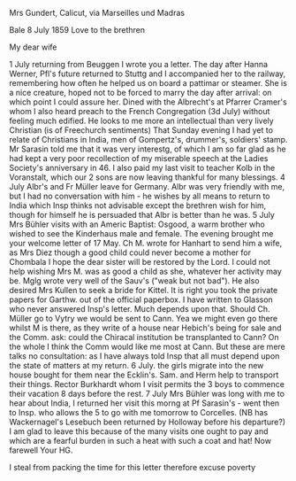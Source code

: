 Mrs Gundert, Calicut, via Marseilles und Madras

 Bale 8 July 1859
Love to the brethren

My dear wife

1 July returning from Beuggen I wrote you a letter. The day after Hanna Werner, Pfl's future returned to Stuttg and I accompanied her to the railway, remembering how often he helped us on board a pattimar or steamer. She is a nice creature, hoped not to be forced to marry the day after arrival: on which point I could assure her. Dined with the Albrecht's at Pfarrer Cramer's whom I also heard preach to the French Congregation (3d July) without feeling much edified. He looks to me more an intellectual than very lively Christian (is of Freechurch sentiments) That Sunday evening I had yet to relate of Christians in India, men of Gompertz's, drummer's, soldiers' stamp. Mr Sarasin told me that it was very interestg, of which I am so far glad as he had kept a very poor recollection of my miserable speech at the Ladies Society's anniversary in 46. I also paid my last visit to teacher Kolb in the Voranstalt, which our 2 sons are now leaving thankful for many blessings. 4 July Albr's and Fr Müller leave for Germany. Albr was very friendly with me, but I had no conversation with him - he wishes by all means to return to India which Insp thinks not advisable except the brethren wish for him, though for himself he is persuaded that Albr is better than he was. 5 July Mrs Bühler visits with an Americ Baptist: Osgood, a warm brother who wished to see the Kinderhaus male and female. The evening brought me your welcome letter of 17 May. Ch M. wrote for Hanhart to send him a wife, as Mrs Diez though a good child could never become a mother for Chombala I hope the dear sister will be restored by the Lord. I could not help wishing Mrs M. was as good a child as she, whatever her activity may be. Mglg wrote very well of the Sauv's ("weak but not bad"). He also desired Mrs Kullen to seek a bride for Kittel. It is right you took the private papers for Garthw. out of the official paperbox. I have written to Glasson who never answered Insp's letter. Much depends upon that. Should Ch. Müller go to Vytry we would be sent to Cann. Yea we might even go there whilst M is there, as they write of a house near Hebich's being for sale and the Comm. ask: could the Chiracal institution be transplanted to Cann? On the whole I think the Comm would like me most at Cann. But these are mere talks no consultation: as I have always told Insp that all must depend upon the state of matters at my return. 6 July. the girls migrate into the new house bought for them near the Ecklin's. Sam. and Herm help to transport their things. Rector Burkhardt whom I visit permits the 3 boys to commence their vacation 8 days before the rest. 7 July Mrs Bühler was long with me to hear about India, I returned her visit this morng at Pf Sarasin's - went then to Insp. who allows the 5 to go with me tomorrow to Corcelles. (NB has Wackernagel's Lesebuch been returned by Holloway before his departure?) I am glad to leave this because of the many visits one ought to pay and which are a fearful burden in such a heat with such a coat and hat! Now farewell
 Your HG.

I steal from packing the time for this letter therefore excuse poverty 